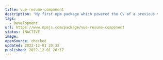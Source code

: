 ```yaml
---
title: vue-resume-component
description: "My first npm package which powered the CV of a previous version of this page."
tags: 
  - Development
url: https://www.npmjs.com/package/vue-resume-component
status: INACTIVE
image: 
openSource: checked
updated: 2022-12-01 20:32
published: 2022-12-01 20:17
---
```


